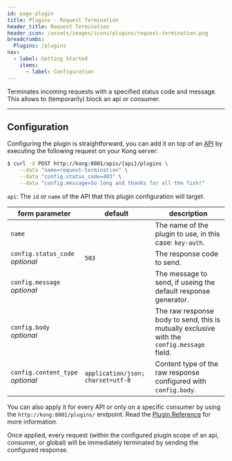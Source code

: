```yaml
---
id: page-plugin
title: Plugins - Request Termination
header_title: Request Termination
header_icon: /assets/images/icons/plugins/request-termination.png
breadcrumbs:
  Plugins: /plugins
nav:
  - label: Getting Started
    items:
      - label: Configuration
---
```


Terminates incoming requests with a specified status code and message. This
allows to (temporarily) block an api or consumer.

----

## Configuration

Configuring the plugin is straightforward, you can add it on top of an 
[API][api-object] by executing the following request on your Kong server:

```bash
$ curl -X POST http://kong:8001/apis/{api}/plugins \
    --data "name=request-termination" \
    --data "config.status_code=403" \
    --data "config.message=So long and thanks for all the fish!"
```

`api`: The `id` or `name` of the API that this plugin configuration will target.

form parameter                      | default | description
---                                 | ---     | ---               
`name`                              |         | The name of the plugin to use, in this case: `key-auth`.
`config.status_code`<br>*optional*  | `503`   | The response code to send.
`config.message`<br>*optional*      |         | The message to send, if useing the default response generator.
`config.body`<br>*optional*         |         | The raw response body to send, this is mutually exclusive with the `config.message` field.
`config.content_type`<br>*optional* | `application/json; charset=utf-8` | Content type of the raw response configured with `config.body`.

You can also apply it for every API or only on a specific consumer by using
the `http://kong:8001/plugins/` endpoint. Read the
[Plugin Reference](/docs/latest/admin-api/#add-plugin) for
more information.

Once applied, every request (within the configured plugin scope of an api, 
consumer, or global) will be immediately terminated by sending the configured
response.

[api-object]: /docs/latest/admin-api/#api-object
